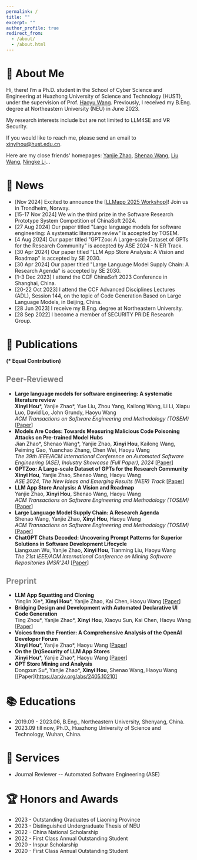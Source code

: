 ```yaml
---
permalink: /
title: ""
excerpt: ""
author_profile: true
redirect_from: 
  - /about/
  - /about.html
---
```


<span class='anchor' id='about-me'></span>
# 🍦 About Me

Hi, there! I’m a Ph.D. student in the School of Cyber Science and Engineering at Huazhong University of Science and Technology (HUST), under the supervision of Prof. [Haoyu Wang](https://howiepku.github.io/). Previously, I received my B.Eng. degree at Northeastern University (NEU) in June 2023. 

My research interests include but are not limited to LLM4SE and VR Security.

If you would like to reach me, please send an email to [xinyihou@hust.edu.cn](xinyihou@hust.edu.cn).

Here are my close friends' homepages: [Yanjie Zhao](https://yanjiezhao96.github.io/), [Shenao Wang](https://ShenaoW.github.io/), [Liu Wang](https://liuer-wang.github.io/), [Ningke Li](https://ningke-li.github.io/)...

# 🌷 News

- [Nov 2024] Excited to announce the [[LLMapp 2025 Workshop](https://llmappworkshop.github.io/)]! Join us in Trondheim, Norway.
- [15-17 Nov 2024] We win the third prize in the Software Research Prototype System Competition of ChinaSoft 2024.
- [27 Aug 2024] Our paper titled "Large language models for software engineering: A systematic literature review" is accepted by TOSEM.
- [4 Aug 2024] Our paper titled "GPTZoo: A Large-scale Dataset of GPTs for the Research Community" is accepted by ASE 2024 - NIER Track.
- [30 Apr 2024] Our paper titled "LLM App Store Analysis: A Vision and Roadmap" is accepted by SE 2030.
- [30 Apr 2024] Our paper titled "Large Language Model Supply Chain: A Research Agenda" is accepted by SE 2030.
- [1-3 Dec 2023] I attend the CCF ChinaSoft 2023 Conference in Shanghai, China.
- [20-22 Oct 2023] I attend the CCF Advanced Disciplines Lectures (ADL), Session 144, on the topic of Code Generation Based on Large Language Models, in Beijing, China.
- [28 Jun 2023] I receive my B.Eng. degree at Northeastern University. 
- [28 Sep 2022] I become a member of SECURITY PRIDE Research Group.

# 📜 Publications 

**(\* Equal Contribution)**

## <span style="color:grey">Peer-Reviewed</span>

* **Large language models for software engineering: A systematic literature review**
  <br>**Xinyi Hou**\*, Yanjie Zhao\*, Yue Liu, Zhou Yang, Kailong Wang, Li Li, Xiapu Luo, David Lo, John Grundy, Haoyu Wang
  <br>*ACM Transactions on Software Engineering and Methodology (TOSEM)* [[Paper](https://dl.acm.org/doi/abs/10.1145/3695988)]
* **Models Are Codes: Towards Measuring Malicious Code Poisoning Attacks on Pre-trained Model Hubs**
    <br>Jian Zhao\*, Shenao Wang\*, Yanjie Zhao, **Xinyi Hou**, Kailong Wang, Peiming Gao, Yuanchao Zhang, Chen Wei, Haoyu Wang
    <br>*The 39th IEEE/ACM International Conference on Automated Software Engineering (ASE), Industry Showcase (Full Paper), 2024* [[Paper](https://dl.acm.org/doi/10.1145/3691620.3695271)]
* **GPTZoo: A Large-scale Dataset of GPTs for the Research Community**
    <br>**Xinyi Hou**, Yanjie Zhao, Shenao Wang, Haoyu Wang
    <br>*ASE 2024, The New Ideas and Emerging Results (NIER) Track* [[Paper](https://dl.acm.org/doi/10.1145/3691620.3695309)]
* **LLM App Store Analysis: A Vision and Roadmap**
    <br>Yanjie Zhao, **Xinyi Hou**, Shenao Wang, Haoyu Wang
    <br>*ACM Transactions on Software Engineering and Methodology (TOSEM)* [[Paper](https://arxiv.org/abs/2404.12737)]
* **Large Language Model Supply Chain: A Research Agenda**
    <br>Shenao Wang, Yanjie Zhao, **Xinyi Hou**, Haoyu Wang
    <br>*ACM Transactions on Software Engineering and Methodology (TOSEM)* [[Paper](https://arxiv.org/abs/2404.12736)]
* **ChatGPT Chats Decoded: Uncovering Prompt Patterns for Superior Solutions in Software Development Lifecycle**
    <br>Liangxuan Wu, Yanjie Zhao, **Xinyi Hou**, Tianming Liu, Haoyu Wang
    <br>*The 21st IEEE/ACM International Conference on Mining Software Repositories (MSR'24)* [[Paper](https://ieeexplore.ieee.org/abstract/document/10555800)]

## <span style="color:grey">Preprint</span> 

* **LLM App Squatting and Cloning**
    <br>Yinglin Xie\*, **Xinyi Hou**\*, Yanjie Zhao, Kai Chen, Haoyu Wang [[Paper](https://arxiv.org/abs/2411.07518)]
* **Bridging Design and Development with Automated Declarative UI Code Generation**
    <br>Ting Zhou\*, Yanjie Zhao\*, **Xinyi Hou**, Xiaoyu Sun, Kai Chen, Haoyu Wang [[Paper](https://arxiv.org/abs/2409.11667)]
* **Voices from the Frontier: A Comprehensive Analysis of the OpenAI Developer Forum**
    <br>**Xinyi Hou**\*, Yanjie Zhao\*, Haoyu Wang [[Paper](https://arxiv.org/abs/2408.01687)]
* **On the (In)Security of LLM App Stores**
    <br>**Xinyi Hou**\*, Yanjie Zhao\*, Haoyu Wang [[Paper](https://arxiv.org/abs/2407.08422)]
* **GPT Store Mining and Analysis**
    <br>Dongxun Su\*, Yanjie Zhao\*, **Xinyi Hou**, Shenao Wang, Haoyu Wang [[Paper](https://arxiv.org/abs/2405.10210]

  
# 📚 Educations

* 2019.09 - 2023.06, B.Eng., Northeastern University, Shenyang, China.
* 2023.09 till now, Ph.D., Huazhong University of Science and Technology, Wuhan, China.

# 💼 Services
* Journal Reviewer -- Automated Software Engineering (ASE)
  
# 🏆 Honors and Awards
* 2023 - Outstanding Graduates of Liaoning Province
* 2023 - Distinguished Undergraduate Thesis of NEU
* 2022 - China National Scholarship
* 2022 - First Class Annual Outstanding Student
* 2020 - Inspur Scholarship  
* 2020 - First Class Annual Outstanding Student

<br>
<br>
<br>
